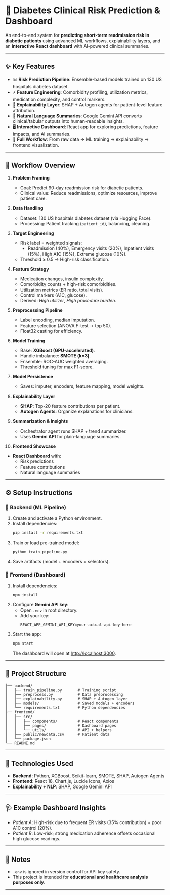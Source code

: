 # 🏥 Diabetes Clinical Risk Prediction & Dashboard

An end-to-end system for **predicting short-term readmission risk in diabetic patients** using advanced ML workflows, explainability layers, and an **interactive React dashboard** with AI-powered clinical summaries.

---

## ✨ Key Features

- 📊 **Risk Prediction Pipeline**: Ensemble-based models trained on 130 US hospitals diabetes dataset.  
- ⚡ **Feature Engineering**: Comorbidity profiling, utilization metrics, medication complexity, and control markers.  
- 🧠 **Explainability Layer**: SHAP + Autogen agents for patient-level feature attribution.  
- 📝 **Natural Language Summaries**: Google Gemini API converts clinical/tabular outputs into human-readable insights.  
- 🖥️ **Interactive Dashboard**: React app for exploring predictions, feature impacts, and AI summaries.  
- 🔄 **Full Workflow**: From raw data → ML training → explainability → frontend visualization.  

---

## 🧩 Workflow Overview

1. **Problem Framing**  
   - Goal: Predict 90-day readmission risk for diabetic patients.  
   - Clinical value: Reduce readmissions, optimize resources, improve patient care.  

2. **Data Handling**  
   - Dataset: 130 US hospitals diabetes dataset (via Hugging Face).  
   - Processing: Patient tracking (`patient_id`), balancing, cleaning.  

3. **Target Engineering**  
   - Risk label = weighted signals:  
     - Readmission (40%), Emergency visits (20%), Inpatient visits (15%), High A1C (15%), Extreme glucose (10%).  
   - Threshold ≥ 0.5 → High-risk classification.  

4. **Feature Strategy**  
   - Medication changes, insulin complexity.  
   - Comorbidity counts + high-risk comorbidities.  
   - Utilization metrics (ER ratio, total visits).  
   - Control markers (A1C, glucose).  
   - Derived: *High utilizer*, *High procedure burden*.  

5. **Preprocessing Pipeline**  
   - Label encoding, median imputation.  
   - Feature selection (ANOVA F-test → top 50).  
   - Float32 casting for efficiency.  

6. **Model Training**  
   - Base: **XGBoost (GPU-accelerated)**.  
   - Handle imbalance: **SMOTE (k=3)**.  
   - Ensemble: ROC-AUC weighted averaging.  
   - Threshold tuning for max F1-score.  

7. **Model Persistence**  
   - Saves: imputer, encoders, feature mapping, model weights.  

8. **Explainability Layer**  
   - **SHAP**: Top-20 feature contributions per patient.  
   - **Autogen Agents**: Organize explanations for clinicians.  

9. **Summarization & Insights**  
   - Orchestrator agent runs SHAP + trend summarizer.  
   - Uses **Gemini API** for plain-language summaries.  

10. **Frontend Showcase**  
   - **React Dashboard** with:  
     - Risk predictions  
     - Feature contributions  
     - Natural language summaries  

---

## ⚙️ Setup Instructions

### 🔹 Backend (ML Pipeline)

1. Create and activate a Python environment.  
2. Install dependencies:  
   ```bash
   pip install -r requirements.txt
   ```
3. Train or load pre-trained model:  
   ```bash
   python train_pipeline.py
   ```
4. Save artifacts (model + encoders + selectors).  

### 🔹 Frontend (Dashboard)

1. Install dependencies:  
   ```bash
   npm install
   ```
2. Configure **Gemini API key**:  
   - Open `.env` in root directory.  
   - Add your key:  
     ```env
     REACT_APP_GEMINI_API_KEY=your-actual-api-key-here
     ```
3. Start the app:  
   ```bash
   npm start
   ```
   The dashboard will open at [http://localhost:3000](http://localhost:3000).  

---

## 📂 Project Structure

```
├── backend/
│   ├── train_pipeline.py       # Training script
│   ├── preprocess.py           # Data preprocessing
│   ├── explainability.py       # SHAP + Autogen layer
│   ├── models/                 # Saved models + encoders
│   └── requirements.txt        # Python dependencies
├── frontend/
│   ├── src/
│   │   ├── components/         # React components
│   │   ├── pages/              # Dashboard pages
│   │   └── utils/              # API + helpers
│   ├── public/newdata.csv      # Patient data
│   └── package.json
└── README.md
```

---

## 🧠 Technologies Used

- **Backend**: Python, XGBoost, Scikit-learn, SMOTE, SHAP, Autogen Agents  
- **Frontend**: React 18, Chart.js, Lucide Icons, Axios  
- **Explainability + NLP**: SHAP, Google Gemini API  

---

## 🩺 Example Dashboard Insights

- *Patient A*: High-risk due to frequent ER visits (35% contribution) + poor A1C control (20%).  
- *Patient B*: Low-risk; strong medication adherence offsets occasional high glucose readings.  

---

## 🔐 Notes

- `.env` is ignored in version control for API key safety.  
- This project is intended for **educational and healthcare analysis purposes only**.  

---
